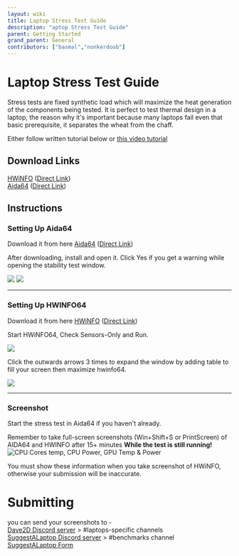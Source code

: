 ```yaml
---
layout: wiki
title: Laptop Stress Test Guide
description: "aptop Stress Test Guide"
parent: Getting Started
grand_parent: General
contributors: ["basmal","nonkerdoob"]
---
```


# Laptop Stress Test Guide

Stress tests are fixed synthetic load which will maximize the heat generation of the components being tested. It is perfect to test thermal design in a laptop, the reason why it's important because many laptops fail even that basic prerequisite, it separates the wheat from the chaff.

Either follow written tutorial below or [this video tutorial](https://youtu.be/J4s3ghSNj8Q)

## Download Links
[HWiNFO](https://hwinfo.com/) ([Direct Link](https://www.fosshub.com/HWiNFO.html?dwl=hwi_716.exe))  
[Aida64](https://aida64.com/)  ([Direct Link](https://download.aida64.com/aida64extreme660.exe))

## Instructions
### Setting Up Aida64

Download it from here [Aida64](https://aida64.com/)  ([Direct Link](https://download.aida64.com/aida64extreme660.exe))

After downloading, install and open it. Click Yes if you get a warning while opening the stability test window.

![](https://cdn.discordapp.com/attachments/852051010506850335/859743498751836180/unknown.png)
![](https://cdn.discordapp.com/attachments/852051010506850335/922548041888722994/unknown.png)

---
### Setting Up HWINFO64

Download it from here [HWiNFO](https://hwinfo.com/) ([Direct Link](https://www.fosshub.com/HWiNFO.html?dwl=hwi_716.exe))

Start HWiNFO64, Check Sensors-Only and Run.  

![](https://cdn.discordapp.com/attachments/852051010506850335/859743951682535434/unknown.png)  

Click the outwards arrows 3 times to expand the window by adding table to fill your screen then maximize hwinfo64. 

![](https://cdn.discordapp.com/attachments/852051010506850335/859744052727250954/unknown.png)  

---

### Screenshot

Start the stress test in Aida64 if you haven't already.

Remember to take full-screen screenshots (Win+Shift+S or PrintScreen) of AIDA64 and HWINFO after 15+ minutes **While the test is still running!**
![CPU Cores temp, CPU Power, GPU Temp & Power](https://cdn.discordapp.com/attachments/852051010506850335/859744151767089172/HWiNFO64_bVVJofs7GP.png)

You must show these information when you take screenshot of HWiNFO, otherwise your submission will be inaccurate.

# Submitting
you can send your screenshots to -  
[Dave2D Discord server](https://discord.com/invite/dave2d) > #laptops-specific channels   
[SuggestALaptop Discord server](https://discord.com/invite/q9UwXY6)  > #benchmarks channel  
[SuggestALaptop Form](https://docs.google.com/forms/d/e/1FAIpQLSdpFyLCazq49oHV2GcGqqqACVtV4kH5PADvWM3lvQm8S9sDEA/)
